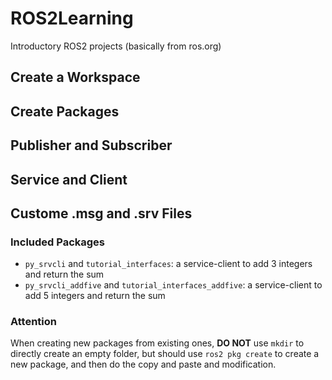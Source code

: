 # ROS2Learning
Introductory ROS2 projects (basically from ros.org)
## Create a Workspace
## Create Packages
## Publisher and Subscriber
## Service and Client
## Custome .msg and .srv Files
### Included Packages
- <code>py_srvcli</code> and <code>tutorial_interfaces</code>: a service-client to add 3 integers and return the sum
- <code>py_srvcli_addfive</code> and <code>tutorial_interfaces_addfive</code>: a service-client to add 5 integers and return the sum
### Attention
When creating new packages from existing ones, **DO NOT** use <code>mkdir</code> to directly create an empty folder, but should use <code>ros2 pkg create</code> to create a new package, and then do the copy and paste and modification.
